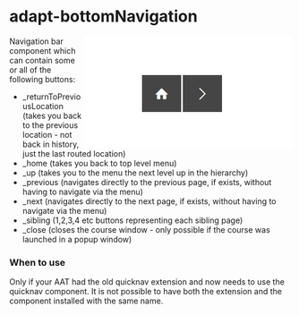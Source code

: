 adapt-bottomNavigation
================

<img src="demo.gif" alt="the bottomnavigation extension in action" align="right">

Navigation bar component which can contain some or all of the following buttons:
- _returnToPreviousLocation (takes you back to the previous location - not back in history, just the last routed location)
- _home (takes you back to top level menu)
- _up (takes you to the menu the next level up in the hierarchy)
- _previous (navigates directly to the previous page, if exists, without having to navigate via the menu)
- _next (navigates directly to the next page, if exists, without having to navigate via the menu)
- _sibling (1,2,3,4 etc buttons representing each sibling page)
- _close (closes the course window - only possible if the course was launched in a popup window)



### When to use
Only if your AAT had the old quicknav extension and now needs to use the quicknav component. It is not possible to have both the extension and the component installed with the same name.

